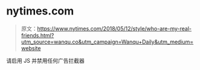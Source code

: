 # nytimes.com

> 原文：<https://www.nytimes.com/2018/05/12/style/who-are-my-real-friends.html?utm_source=wanqu.co&utm_campaign=Wanqu+Daily&utm_medium=website>

请启用 JS 并禁用任何广告拦截器